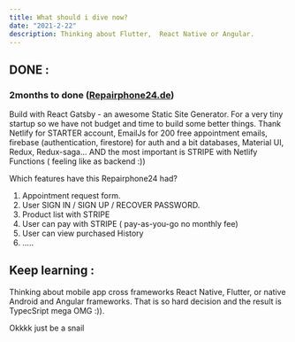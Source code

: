 ```yaml
---
title: What should i dive now?
date: "2021-2-22"
description: Thinking about Flutter,  React Native or Angular.
---
```


## DONE :

### 2months to done ([Repairphone24.de](https://repairphone24.de))

Build with React Gatsby - an awesome Static Site Generator.
For a very tiny startup so we have not budget and time to build some better things. Thank Netlify for STARTER account, EmailJs for 200 free appointment emails, firebase (authentication, firestore) for auth and a bit databases, Material UI, Redux, Redux-saga... AND the most important is STRIPE with Netlify Functions ( feeling like as backend :))

Which features have this Repairphone24 had?

1. Appointment request form.
2. User SIGN IN / SIGN UP / RECOVER PASSWORD.
3. Product list with STRIPE
4. User can pay with STRIPE ( pay-as-you-go no monthly fee)
5. User can view purchased History
6. .....

## Keep learning :

Thinking about mobile app cross frameworks React Native, Flutter, or native Android and Angular frameworks. That is so hard decision and the result is TypecSript mega OMG :)).

Okkkk just be a snail

